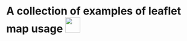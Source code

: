 <h1>A collection of examples of leaflet map usage 
<img width="40px" src="https://static.vaadin.com/directory/user11/icon/file1254560279065072985_1554458173229file1312710634264522330_1554291323036leaflet-directory-logo-example.png"></h1>
